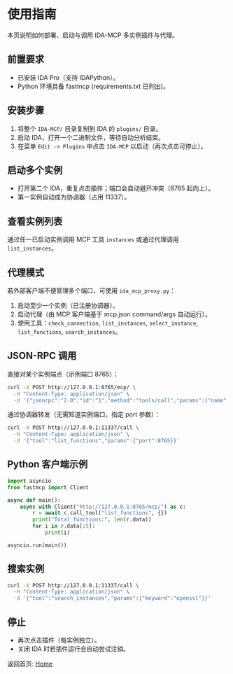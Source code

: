 # 使用指南

本页说明如何部署、启动与调用 IDA-MCP 多实例插件与代理。

## 前置要求

- 已安装 IDA Pro（支持 IDAPython）。
- Python 环境具备 fastmcp (requirements.txt 已列出)。

## 安装步骤

1. 将整个 `IDA-MCP/` 目录复制到 IDA 的 `plugins/` 目录。
2. 启动 IDA，打开一个二进制文件，等待自动分析结束。
3. 在菜单 `Edit -> Plugins` 中点击 `IDA-MCP` 以启动（再次点击可停止）。

## 启动多个实例

- 打开第二个 IDA，重复点击插件；端口会自动避开冲突（8765 起向上）。
- 第一实例自动成为协调器（占用 11337）。

## 查看实例列表

通过任一已启动实例调用 MCP 工具 `instances` 或通过代理调用 `list_instances`。

## 代理模式

若外部客户端不便管理多个端口，可使用 `ida_mcp_proxy.py`：

1. 启动至少一个实例（已注册协调器）。
2. 启动代理（由 MCP 客户端基于 mcp.json command/args 自动运行）。
3. 使用工具：`check_connection`, `list_instances`, `select_instance`, `list_functions`, `search_instances`。

## JSON-RPC 调用

直接对某个实例端点（示例端口 8765）：

```bash
curl -X POST http://127.0.0.1:8765/mcp/ \
  -H "Content-Type: application/json" \
  -d '{"jsonrpc":"2.0","id":"1","method":"tools/call","params":{"name":"list_functions","arguments":{}}}'
```

通过协调器转发（无需知道实例端口，指定 port 参数）：

```bash
curl -X POST http://127.0.0.1:11337/call \
  -H "Content-Type: application/json" \
  -d '{"tool":"list_functions","params":{"port":8765}}'
```

## Python 客户端示例

```python
import asyncio
from fastmcp import Client

async def main():
    async with Client("http://127.0.0.1:8765/mcp/") as c:
        r = await c.call_tool("list_functions", {})
        print("Total functions:", len(r.data))
        for i in r.data[:5]:
            print(i)

asyncio.run(main())
```

## 搜索实例

```bash
curl -X POST http://127.0.0.1:11337/call \
  -H "Content-Type: application/json" \
  -d '{"tool":"search_instances","params":{"keyword":"openssl"}}'
```

## 停止

- 再次点击插件（每实例独立）。
- 关闭 IDA 时若插件运行会自动尝试注销。

返回首页: [Home](Home.md)
